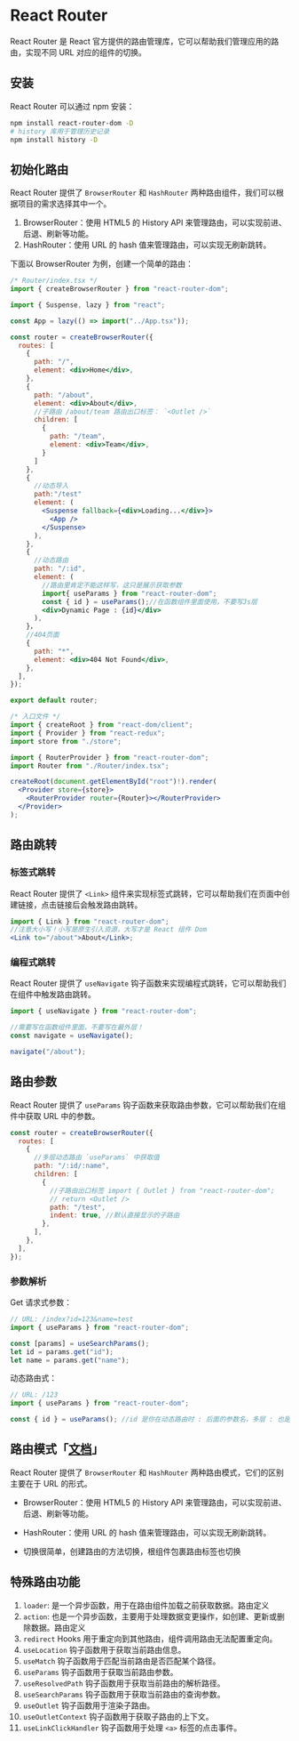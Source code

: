 # React Router

React Router 是 React 官方提供的路由管理库，它可以帮助我们管理应用的路由，实现不同 URL 对应的组件的切换。

## 安装

React Router 可以通过 npm 安装：

```bash
npm install react-router-dom -D
# history 库用于管理历史记录
npm install history -D
```

## 初始化路由

React Router 提供了 `BrowserRouter` 和 `HashRouter` 两种路由组件，我们可以根据项目的需求选择其中一个。

1. BrowserRouter：使用 HTML5 的 History API 来管理路由，可以实现前进、后退、刷新等功能。
2. HashRouter：使用 URL 的 hash 值来管理路由，可以实现无刷新跳转。

下面以 BrowserRouter 为例，创建一个简单的路由：

```jsx
/* Router/index.tsx */
import { createBrowserRouter } from "react-router-dom";

import { Suspense, lazy } from "react";

const App = lazy(() => import("../App.tsx"));

const router = createBrowserRouter({
  routes: [
    {
      path: "/",
      element: <div>Home</div>,
    },
    {
      path: "/about",
      element: <div>About</div>,
      //子路由 /about/team 路由出口标签： `<Outlet />`
      children: [
        {
          path: "/team",
          element: <div>Team</div>,
        }
      ]
    },
    {
      //动态导入
      path:"/test"
      element: (
        <Suspense fallback={<div>Loading...</div>}>
          <App />
        </Suspense>
      ),
    },
    {
      //动态路由
      path: "/:id",
      element: (
        //路由里肯定不能这样写，这只是展示获取参数
        import{ useParams } from "react-router-dom";
        const { id } = useParams();//在函数组件里面使用，不要写Js层
        <div>Dynamic Page : {id}</div>
      ),
    }，
    //404页面
    {
      path: "*",
      element: <div>404 Not Found</div>,
    },
  ],
});

export default router;

/* 入口文件 */
import { createRoot } from "react-dom/client";
import { Provider } from "react-redux";
import store from "./store";

import { RouterProvider } from "react-router-dom";
import Router from "./Router/index.tsx";

createRoot(document.getElementById("root")!).render(
  <Provider store={store}>
    <RouterProvider router={Router}></RouterProvider>
  </Provider>
);
```

## 路由跳转

### 标签式跳转

React Router 提供了 `<Link>` 组件来实现标签式跳转，它可以帮助我们在页面中创建链接，点击链接后会触发路由跳转。

```jsx
import { Link } from "react-router-dom";
//注意大小写！小写是原生引入资源，大写才是 React 组件 Dom
<Link to="/about">About</Link>;
```

### 编程式跳转

React Router 提供了 `useNavigate` 钩子函数来实现编程式跳转，它可以帮助我们在组件中触发路由跳转。

```jsx
import { useNavigate } from "react-router-dom";

//需要写在函数组件里面，不要写在最外层！
const navigate = useNavigate();

navigate("/about");
```

## 路由参数

React Router 提供了 `useParams` 钩子函数来获取路由参数，它可以帮助我们在组件中获取 URL 中的参数。

```jsx
const router = createBrowserRouter({
  routes: [
    {
      //多层动态路由 `useParams` 中获取值
      path: "/:id/:name",
      children: [
        {
          //子路由出口标签 import { Outlet } from "react-router-dom";
          // return <Outlet />
          path: "/test",
          indent: true, //默认直接显示的子路由
        },
      ],
    },
  ],
});
```

### 参数解析

Get 请求式参数：

```jsx
// URL: /index?id=123&name=test
import { useParams } from "react-router-dom";

const [params] = useSearchParams();
let id = params.get("id");
let name = params.get("name");
```

动态路由式：

```jsx
// URL: /123
import { useParams } from "react-router-dom";

const { id } = useParams(); //id 是你在动态路由时 : 后面的参数名，多层 : 也是根据对应名称拿取
```

## 路由模式「[文档](https://reactrouter.com/en/main/router-components/browser-router)」

React Router 提供了 `BrowserRouter` 和 `HashRouter` 两种路由模式，它们的区别主要在于 URL 的形式。

- BrowserRouter：使用 HTML5 的 History API 来管理路由，可以实现前进、后退、刷新等功能。
- HashRouter：使用 URL 的 hash 值来管理路由，可以实现无刷新跳转。

- 切换很简单，创建路由的方法切换，根组件包裹路由标签也切换

## 特殊路由功能

1. `loader`: 是一个异步函数，用于在路由组件加载之前获取数据。路由定义
2. `action`: 也是一个异步函数，主要用于处理数据变更操作，如创建、更新或删除数据。路由定义
3. `redirect` Hooks 用于重定向到其他路由，组件调用路由无法配置重定向。
4. `useLocation` 钩子函数用于获取当前路由信息。
5. `useMatch` 钩子函数用于匹配当前路由是否匹配某个路径。
6. `useParams` 钩子函数用于获取当前路由参数。
7. `useResolvedPath` 钩子函数用于获取当前路由的解析路径。
8. `useSearchParams` 钩子函数用于获取当前路由的查询参数。
9. `useOutlet` 钩子函数用于渲染子路由。
10. `useOutletContext` 钩子函数用于获取子路由的上下文。
11. `useLinkClickHandler` 钩子函数用于处理 `<a>` 标签的点击事件。
